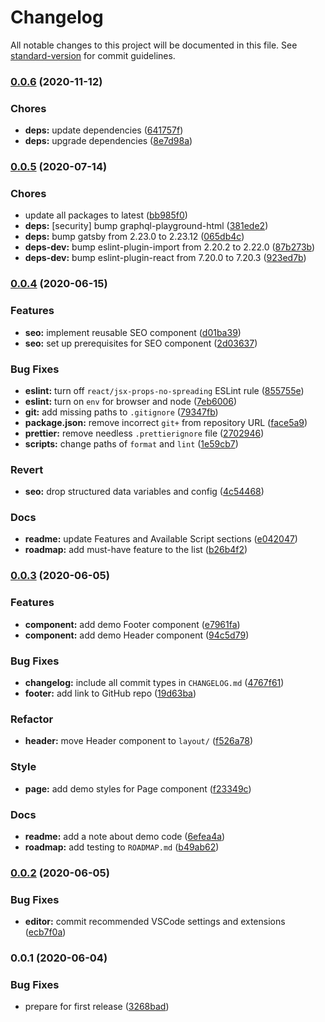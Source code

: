 # Changelog

All notable changes to this project will be documented in this file. See [standard-version](https://github.com/conventional-changelog/standard-version) for commit guidelines.

### [0.0.6](https://github.com/MK-IT/gatsby-starter-essentials/compare/v0.0.5...v0.0.6) (2020-11-12)


### Chores

* **deps:** update dependencies ([641757f](https://github.com/MK-IT/gatsby-starter-essentials/commit/641757fede1936348e9827c57d8aa3512dc7c4de))
* **deps:** upgrade dependencies ([8e7d98a](https://github.com/MK-IT/gatsby-starter-essentials/commit/8e7d98abce6921e516cd00494ec1e9e600bdbb74))

### [0.0.5](https://github.com/MK-IT/gatsby-starter-essentials/compare/v0.0.4...v0.0.5) (2020-07-14)


### Chores

* update all packages to latest ([bb985f0](https://github.com/MK-IT/gatsby-starter-essentials/commit/bb985f01b07973efea278b133f5beab687001360))
* **deps:** [security] bump graphql-playground-html ([381ede2](https://github.com/MK-IT/gatsby-starter-essentials/commit/381ede2a56edf6d80c44424a5c1d6ef48d13236f))
* **deps:** bump gatsby from 2.23.0 to 2.23.12 ([065db4c](https://github.com/MK-IT/gatsby-starter-essentials/commit/065db4c9b1b7d15a42f556c50d125e947fe3a2d6))
* **deps-dev:** bump eslint-plugin-import from 2.20.2 to 2.22.0 ([87b273b](https://github.com/MK-IT/gatsby-starter-essentials/commit/87b273b9aef1cc15c3ea4af0613f3e99a0910c42))
* **deps-dev:** bump eslint-plugin-react from 7.20.0 to 7.20.3 ([923ed7b](https://github.com/MK-IT/gatsby-starter-essentials/commit/923ed7b6cdc6fc373126b032cba22ec64c287370))

### [0.0.4](https://github.com/MK-IT/gatsby-starter-essentials/compare/v0.0.3...v0.0.4) (2020-06-15)


### Features

* **seo:** implement reusable SEO component ([d01ba39](https://github.com/MK-IT/gatsby-starter-essentials/commit/d01ba3945dfa323dc264ff13af870464b5a26866))
* **seo:** set up prerequisites for SEO component ([2d03637](https://github.com/MK-IT/gatsby-starter-essentials/commit/2d03637f44b964701e17ccb0be7f4190ea1d0679))


### Bug Fixes

* **eslint:** turn off `react/jsx-props-no-spreading` ESLint rule ([855755e](https://github.com/MK-IT/gatsby-starter-essentials/commit/855755e7d4ce9762438a7be473f60b4c8261620d))
* **eslint:** turn on `env` for browser and node ([7eb6006](https://github.com/MK-IT/gatsby-starter-essentials/commit/7eb6006a17ac578dbe2b3832b0a49b1db1e1d7ed))
* **git:** add missing paths to `.gitignore` ([79347fb](https://github.com/MK-IT/gatsby-starter-essentials/commit/79347fb7e4a4df1c396e1973c8271821cf69ca0f))
* **package.json:** remove incorrect `git+` from repository URL ([face5a9](https://github.com/MK-IT/gatsby-starter-essentials/commit/face5a97dc2c44b53eacf838dcfae4b2993a097d))
* **prettier:** remove needless `.prettierignore` file ([2702946](https://github.com/MK-IT/gatsby-starter-essentials/commit/2702946083aa3ae700ddd853e99f2287313253ab))
* **scripts:** change paths of `format` and `lint` ([1e59cb7](https://github.com/MK-IT/gatsby-starter-essentials/commit/1e59cb7a72c69dde4547ad59de09259253c93b0e))


### Revert

* **seo:** drop structured data variables and config ([4c54468](https://github.com/MK-IT/gatsby-starter-essentials/commit/4c54468c901dd317680325f42d99f013c2bc4a44))


### Docs

* **readme:** update Features and Available Script sections ([e042047](https://github.com/MK-IT/gatsby-starter-essentials/commit/e042047977bf0378b3e404bd538e08613e8aefa9))
* **roadmap:** add must-have feature to the list ([b26b4f2](https://github.com/MK-IT/gatsby-starter-essentials/commit/b26b4f24862c190a9a2c9ac4d76189355f2ed2ab))

### [0.0.3](https://github.com/MK-IT/gatsby-starter-essentials/compare/v0.0.2...v0.0.3) (2020-06-05)


### Features

* **component:** add demo Footer component ([e7961fa](https://github.com/MK-IT/gatsby-starter-essentials/commit/e7961fa83d481065ab3facd32c82141a28a6f426))
* **component:** add demo Header component ([94c5d79](https://github.com/MK-IT/gatsby-starter-essentials/commit/94c5d79a4a200ae4a67aa30749c878935fb66d9e))


### Bug Fixes

* **changelog:** include all commit types in `CHANGELOG.md` ([4767f61](https://github.com/MK-IT/gatsby-starter-essentials/commit/4767f6194efecaec2ab20301df0103d24af6dd34))
* **footer:** add link to GitHub repo ([19d63ba](https://github.com/MK-IT/gatsby-starter-essentials/commit/19d63baebabdf547a29e95404bb32db80734a049))


### Refactor

* **header:** move Header component to `layout/` ([f526a78](https://github.com/MK-IT/gatsby-starter-essentials/commit/f526a783747de9c7a26d23211ec641c01a0c1ba0))


### Style

* **page:** add demo styles for Page component ([f23349c](https://github.com/MK-IT/gatsby-starter-essentials/commit/f23349cca42444ce397cd439fd40d3dba858e672))


### Docs

* **readme:** add a note about demo code ([6efea4a](https://github.com/MK-IT/gatsby-starter-essentials/commit/6efea4abe6a63f5918b6369f9d6e241107b274d5))
* **roadmap:** add testing to `ROADMAP.md` ([b49ab62](https://github.com/MK-IT/gatsby-starter-essentials/commit/b49ab622787753906773acc9cbfb85d46dbcc6c2))

### [0.0.2](https://github.com/MK-IT/gatsby-starter-essentials/compare/v0.0.1...v0.0.2) (2020-06-05)


### Bug Fixes

* **editor:** commit recommended VSCode settings and extensions ([ecb7f0a](https://github.com/MK-IT/gatsby-starter-essentials/commit/ecb7f0ae549876154fdd30f0f1f10e2b33deb424))

### 0.0.1 (2020-06-04)


### Bug Fixes

* prepare for first release ([3268bad](https://github.com/MK-IT/gatsby-starter-essentials/commit/3268bad60d78f9101a6d363922bc9f0f07835d57))
